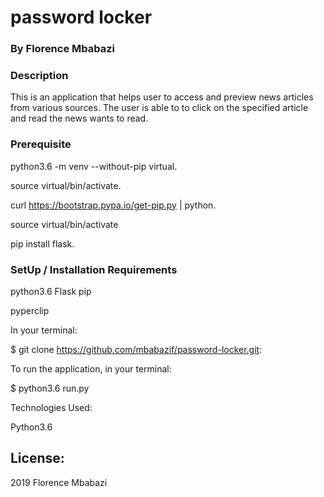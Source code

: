 # password locker

### By Florence Mbabazi

### Description

This is an application that helps user to access and preview news articles from various sources.
The user is able to to click on the specified article and read the news wants to read.

### Prerequisite

python3.6 -m venv --without-pip virtual.

source virtual/bin/activate.

curl https://bootstrap.pypa.io/get-pip.py | python.

source virtual/bin/activate

pip install flask.

### SetUp / Installation Requirements

python3.6
Flask
pip

pyperclip

In your terminal:

\$ git clone https://github.com/mbabazif/password-locker.git:

To run the application, in your terminal:

\$ python3.6 run.py

Technologies Used:

Python3.6

## License:

2019 Florence Mbabazi
